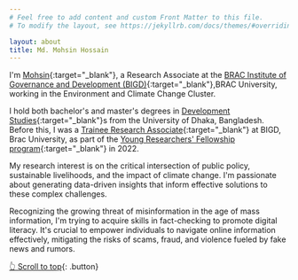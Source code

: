 ```yaml
---
# Feel free to add content and custom Front Matter to this file.
# To modify the layout, see https://jekyllrb.com/docs/themes/#overriding-theme-defaults

layout: about
title: Md. Mohsin Hossain
---
```

<a name="top"></a> 
I'm [Mohsin](https://ipa-reader.xyz/?text=mohsin&voice=Ewa){:target="_blank"}, a Research Associate at the [BRAC Institute of Governance and Development (BIGD)](https://bigd.bracu.ac.bd/staffprofile/md-mohsin-hossain/){:target="_blank"},BRAC University, working in the Environment and Climate Change Cluster.

I hold both bachelor's and master's degrees in [Development Studies](https://www.du.ac.bd/body/DVS){:target="_blank"}s from the University of Dhaka, Bangladesh.
Before this, I was a [Trainee Research Associate](https://archive.ph/SlMAC){:target="_blank"} at BIGD, Brac University, as part of the [Young Researchers' Fellowship program](https://sites.google.com/bracu.ac.bd/bigdyrfp/home){:target="_blank"} in 2022.

My research interest is on the critical intersection of public policy, sustainable livelihoods, and the impact of climate change. I'm passionate about generating data-driven insights that inform effective solutions to these complex challenges.

Recognizing the growing threat of misinformation in the age of mass information, I'm trying to acquire skills in fact-checking to promote digital literacy. It's crucial to empower individuals to navigate online information effectively, mitigating the risks of scams, fraud, and violence fueled by fake news and rumors.

<p> </p>

[👆 Scroll to top](#top){: .button} 
